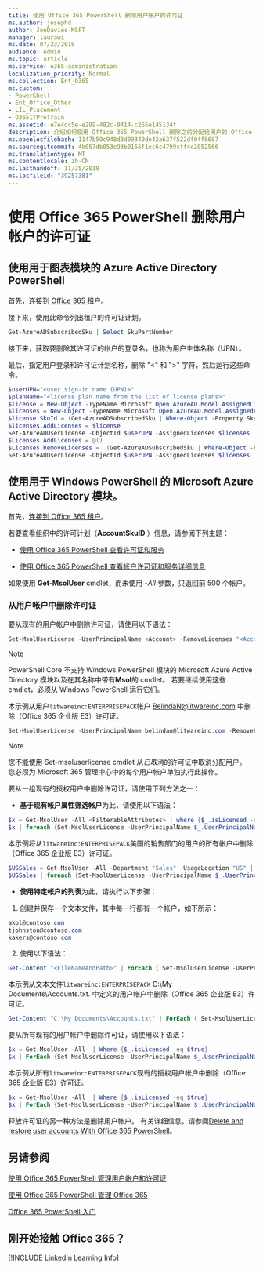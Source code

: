 ```yaml
---
title: 使用 Office 365 PowerShell 删除用户帐户的许可证
ms.author: josephd
author: JoeDavies-MSFT
manager: laurawi
ms.date: 07/23/2019
audience: Admin
ms.topic: article
ms.service: o365-administration
localization_priority: Normal
ms.collection: Ent_O365
ms.custom:
- PowerShell
- Ent_Office_Other
- LIL_Placement
- O365ITProTrain
ms.assetid: e7e4dc5e-e299-482c-9414-c265e145134f
description: 介绍如何使用 Office 365 PowerShell 删除之前分配给用户的 Office 365 许可证。
ms.openlocfilehash: 1147b59c948d3d09349de42a637f522df04f8687
ms.sourcegitcommit: 4b057db053e93b0165f1ec6c4799cff4c2852566
ms.translationtype: MT
ms.contentlocale: zh-CN
ms.lasthandoff: 11/25/2019
ms.locfileid: "39257381"
---
```

# <a name="remove-licenses-from-user-accounts-with-office-365-powershell"></a>使用 Office 365 PowerShell 删除用户帐户的许可证

## <a name="use-the-azure-active-directory-powershell-for-graph-module"></a>使用用于图表模块的 Azure Active Directory PowerShell

首先，[连接到 Office 365 租户](connect-to-office-365-powershell.md#connect-with-the-azure-active-directory-powershell-for-graph-module)。
  

接下来，使用此命令列出租户的许可证计划。

```powershell
Get-AzureADSubscribedSku | Select SkuPartNumber
```

接下来，获取要删除其许可证的帐户的登录名，也称为用户主体名称（UPN）。

最后，指定用户登录和许可证计划名称，删除 "<" 和 ">" 字符，然后运行这些命令。

```powershell
$userUPN="<user sign-in name (UPN)>"
$planName="<license plan name from the list of license plans>"
$license = New-Object -TypeName Microsoft.Open.AzureAD.Model.AssignedLicense
$licenses = New-Object -TypeName Microsoft.Open.AzureAD.Model.AssignedLicenses
$license.SkuId = (Get-AzureADSubscribedSku | Where-Object -Property SkuPartNumber -Value $planName -EQ).SkuID
$licenses.AddLicenses = $license
Set-AzureADUserLicense -ObjectId $userUPN -AssignedLicenses $licenses
$Licenses.AddLicenses = @()
$Licenses.RemoveLicenses =  (Get-AzureADSubscribedSku | Where-Object -Property SkuPartNumber -Value $planName -EQ).SkuID
Set-AzureADUserLicense -ObjectId $userUPN -AssignedLicenses $licenses
```

## <a name="use-the-microsoft-azure-active-directory-module-for-windows-powershell"></a>使用用于 Windows PowerShell 的 Microsoft Azure Active Directory 模块。

首先，[连接到 Office 365 租户](connect-to-office-365-powershell.md#connect-with-the-microsoft-azure-active-directory-module-for-windows-powershell)。

   
若要查看组织中的许可计划（**AccountSkuID** ）信息，请参阅下列主题：
    
  - [使用 Office 365 PowerShell 查看许可证和服务](view-licenses-and-services-with-office-365-powershell.md)
    
  - [使用 Office 365 PowerShell 查看帐户许可证和服务详细信息](view-account-license-and-service-details-with-office-365-powershell.md)
    
如果使用 **Get-MsolUser** cmdlet，而未使用 _-All_ 参数，只返回前 500 个帐户。
    
### <a name="removing-licenses-from-user-accounts"></a>从用户帐户中删除许可证

要从现有的用户帐户中删除许可证，请使用以下语法：
  
```powershell
Set-MsolUserLicense -UserPrincipalName <Account> -RemoveLicenses "<AccountSkuId1>", "<AccountSkuId2>"...
```

>[!Note]
>PowerShell Core 不支持 Windows PowerShell 模块的 Microsoft Azure Active Directory 模块以及在其名称中带有**Msol**的 cmdlet。 若要继续使用这些 cmdlet，必须从 Windows PowerShell 运行它们。
>

本示例从用户`litwareinc:ENTERPRISEPACK`帐户 BelindaN@litwareinc.com 中删除（Office 365 企业版 E3）许可证。
  
```powershell
Set-MsolUserLicense -UserPrincipalName belindan@litwareinc.com -RemoveLicenses "litwareinc:ENTERPRISEPACK"
```

>[!Note]
>您不能使用 Set-msoluserlicense cmdlet 从*已取消*的许可证中取消分配用户。 您必须为 Microsoft 365 管理中心中的每个用户帐户单独执行此操作。
>

要从一组现有的授权用户中删除许可证，请使用下列方法之一：
  
- **基于现有帐户属性筛选帐户**为此，请使用以下语法：
    
```powershell
$x = Get-MsolUser -All <FilterableAttributes> | where {$_.isLicensed -eq $true}
$x | foreach {Set-MsolUserLicense -UserPrincipalName $_.UserPrincipalName -RemoveLicenses "<AccountSkuId1>", "<AccountSkuId2>"...}
```

本示例将从`litwareinc:ENTERPRISEPACK`美国的销售部门的用户的所有帐户中删除（Office 365 企业版 E3）许可证。
    
```powershell
$USSales = Get-MsolUser -All -Department "Sales" -UsageLocation "US" | where {$_.isLicensed -eq $true}
$USSales | foreach {Set-MsolUserLicense -UserPrincipalName $_.UserPrincipalName -RemoveLicenses "litwareinc:ENTERPRISEPACK"}
```

- **使用特定帐户的列表**为此，请执行以下步骤：
    
1. 创建并保存一个文本文件，其中每一行都有一个帐户，如下所示：
    
  ```powershell
akol@contoso.com
tjohnston@contoso.com
kakers@contoso.com
  ```

2. 使用以下语法：
    
  ```powershell
  Get-Content "<FileNameAndPath>" | ForEach { Set-MsolUserLicense -UserPrincipalName $_ -RemoveLicenses "<AccountSkuId1>", "<AccountSkuId2>"... }
  ```

本示例从文本文件`litwareinc:ENTERPRISEPACK` C:\My Documents\Accounts.txt. 中定义的用户帐户中删除（Office 365 企业版 E3）许可证。
    
  ```powershell
  Get-Content "C:\My Documents\Accounts.txt" | ForEach { Set-MsolUserLicense -UserPrincipalName $_ -RemoveLicenses "litwareinc:ENTERPRISEPACK" }
  ```

要从所有现有的用户帐户中删除许可证，请使用以下语法：
  
```powershell
$x = Get-MsolUser -All  | Where {$_.isLicensed -eq $true}
$x | ForEach {Set-MsolUserLicense -UserPrincipalName $_.UserPrincipalName -RemoveLicenses "<AccountSkuId1>", "<AccountSkuId2>"...}
```

本示例从所有`litwareinc:ENTERPRISEPACK`现有的授权用户帐户中删除（Office 365 企业版 E3）许可证。
  
```powershell
$x = Get-MsolUser -All  | Where {$_.isLicensed -eq $true}
$x | ForEach {Set-MsolUserLicense -UserPrincipalName $_.UserPrincipalName -RemoveLicenses "litwareinc:ENTERPRISEPACK"}
```

释放许可证的另一种方法是删除用户帐户。 有关详细信息，请参阅[Delete and restore user accounts With Office 365 PowerShell](delete-and-restore-user-accounts-with-office-365-powershell.md)。
  
## <a name="see-also"></a>另请参阅

[使用 Office 365 PowerShell 管理用户帐户和许可证](manage-user-accounts-and-licenses-with-office-365-powershell.md)
  
[使用 Office 365 PowerShell 管理 Office 365](manage-office-365-with-office-365-powershell.md)
  
[Office 365 PowerShell 入门](getting-started-with-office-365-powershell.md)

    
## <a name="new-to-office-365"></a>刚开始接触 Office 365？

[!INCLUDE [LinkedIn Learning Info](../common/office/linkedin-learning-info.md)]
   

